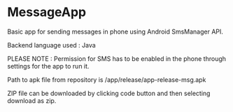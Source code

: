 # MessageApp

Basic app for sending messages in phone using Android SmsManager API.

Backend language used : Java

PLEASE NOTE : Permission for SMS has to be enabled in the phone through settings for the app to run it.

Path to apk file from repository is /app/release/app-release-msg.apk

ZIP file can be downloaded by clicking code button and then selecting download as zip.
